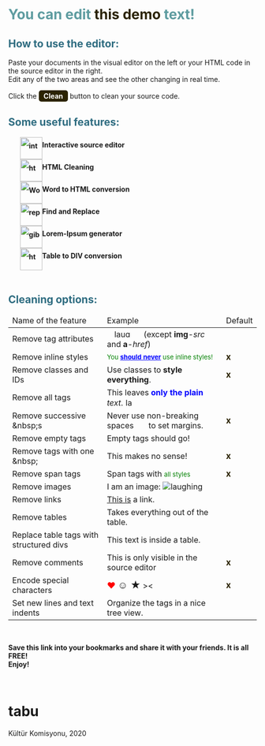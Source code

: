 <!-- #######  YAY, I AM THE SOURCE EDITOR! #########-->
<h1 style="color: #5e9ca0;">You can edit <span style="color: #2b2301;">this demo</span> text!</h1>
<h2 style="color: #2e6c80;">How to use the editor:</h2>
<p>Paste your documents in the visual editor on the left or your HTML code in the source editor in the right. <br />Edit any of the two areas and see the other changing in real time.&nbsp;</p>
<p>Click the <span style="background-color: #2b2301; color: #fff; display: inline-block; padding: 3px 10px; font-weight: bold; border-radius: 5px;">Clean</span> button to clean your source code.</p>
<h2 style="color: #2e6c80;">Some useful features:</h2>
<ol style="list-style: none; font-size: 14px; line-height: 32px; font-weight: bold;">
<li style="clear: both;"><img style="float: left;" src="https://html-online.com/img/01-interactive-connection.png" alt="interactive connection" width="45" /> Interactive source editor</li>
<li style="clear: both;"><img style="float: left;" src="https://html-online.com/img/02-html-clean.png" alt="html cleaner" width="45" /> HTML Cleaning</li>
<li style="clear: both;"><img style="float: left;" src="https://html-online.com/img/03-docs-to-html.png" alt="Word to html" width="45" /> Word to HTML conversion</li>
<li style="clear: both;"><img style="float: left;" src="https://html-online.com/img/04-replace.png" alt="replace text" width="45" /> Find and Replace</li>
<li style="clear: both;"><img style="float: left;" src="https://html-online.com/img/05-gibberish.png" alt="gibberish" width="45" /> Lorem-Ipsum generator</li>
<li style="clear: both;"><img style="float: left;" src="https://html-online.com/img/6-table-div-html.png" alt="html table div" width="45" /> Table to DIV conversion</li>
</ol>
<p>&nbsp; &nbsp; &nbsp; &nbsp; &nbsp; &nbsp; &nbsp;</p>
<h2 style="color: #2e6c80;">Cleaning options:</h2>
<table class="editorDemoTable">
<thead>
<tr>
<td>Name of the feature</td>
<td>Example</td>
<td>Default</td>
</tr>
</thead>
<tbody>
<tr>
<td>Remove tag attributes</td>
<td><img style="margin: 1px 15px;" src="images/smiley.png" alt="laughing" width="40" height="16" /> (except <strong>img</strong>-<em>src</em> and <strong>a</strong>-<em>href</em>)</td>
<td>&nbsp;</td>
</tr>
<tr>
<td>Remove inline styles</td>
<td><span style="color: green; font-size: 13px;">You <strong style="color: blue; text-decoration: underline;">should never</strong>&nbsp;use inline styles!</span></td>
<td><strong style="font-size: 17px; color: #2b2301;">x</strong></td>
</tr>
<tr>
<td>Remove classes and IDs</td>
<td><span id="demoId">Use classes to <strong class="demoClass">style everything</strong>.</span></td>
<td><strong style="font-size: 17px; color: #2b2301;">x</strong></td>
</tr>
<tr>
<td>Remove all tags</td>
<td>This leaves <strong style="color: blue;">only the plain</strong> <em>text</em>. <img style="margin: 1px;" src="images/smiley.png" alt="laughing" width="16" height="16" /></td>
<td>&nbsp;</td>
</tr>
<tr>
<td>Remove successive &amp;nbsp;s</td>
<td>Never use non-breaking spaces&nbsp;&nbsp;&nbsp;&nbsp;&nbsp;&nbsp;&nbsp;to set margins.</td>
<td><strong style="font-size: 17px; color: #2b2301;">x</strong></td>
</tr>
<tr>
<td>Remove empty tags</td>
<td>Empty tags should go!</td>
<td>&nbsp;</td>
</tr>
<tr>
<td>Remove tags with one &amp;nbsp;</td>
<td>This makes&nbsp;no sense!</td>
<td><strong style="font-size: 17px; color: #2b2301;">x</strong></td>
</tr>
<tr>
<td>Remove span tags</td>
<td>Span tags with <span style="color: green; font-size: 13px;">all styles</span></td>
<td><strong style="font-size: 17px; color: #2b2301;">x</strong></td>
</tr>
<tr>
<td>Remove images</td>
<td>I am an image: <img src="images/smiley.png" alt="laughing" /></td>
<td>&nbsp;</td>
</tr>
<tr>
<td>Remove links</td>
<td><a href="https://html-online.com">This is</a> a link.</td>
<td>&nbsp;</td>
</tr>
<tr>
<td>Remove tables</td>
<td>Takes everything out of the table.</td>
<td>&nbsp;</td>
</tr>
<tr>
<td>Replace table tags with structured divs</td>
<td>This text is inside a table.</td>
<td>&nbsp;</td>
</tr>
<tr>
<td>Remove comments</td>
<td>This is only visible in the source editor <!-- HELLO! --></td>
<td><strong style="font-size: 17px; color: #2b2301;">x</strong></td>
</tr>
<tr>
<td>Encode special characters</td>
<td><span style="color: red; font-size: 17px;">&hearts;</span> <strong style="font-size: 20px;">☺ ★</strong> &gt;&lt;</td>
<td><strong style="font-size: 17px; color: #2b2301;">x</strong></td>
</tr>
<tr>
<td>Set new lines and text indents</td>
<td>Organize the tags in a nice tree view.</td>
<td>&nbsp;</td>
</tr>
</tbody>
</table>
<p><strong>&nbsp;</strong></p>
<p><strong>Save this link into your bookmarks and share it with your friends. It is all FREE! </strong><br /><strong>Enjoy!</strong></p>
<p><strong>&nbsp;</strong></p>

# tabu

Kültür Komisyonu, 2020
